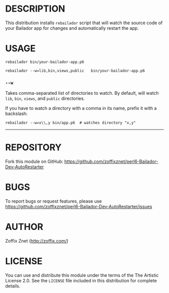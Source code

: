 
# DESCRIPTION

This distribution installs `rebailador` script that will watch the source
code of your Bailador app for changes and automatically restart the app.

# USAGE

    rebailador bin/your-bailador-app.p6

    rebailador --w=lib,bin,views,public   bin/your-bailador-app.p6

### `--w`

Takes comma-separated list of directories to watch. By default,
will watch `lib`, `bin`, `views`, and `public` directories.

If you have to watch a directory with a comma in its name, prefix it with a backslash:

    rebailador --w=x\\,y bin/app.p6  # watches directory "x,y"

----

# REPOSITORY

Fork this module on GitHub:
https://github.com/zoffixznet/perl6-Bailador-Dev-AutoRestarter

# BUGS

To report bugs or request features, please use
https://github.com/zoffixznet/perl6-Bailador-Dev-AutoRestarter/issues

# AUTHOR

Zoffix Znet (http://zoffix.com/)

# LICENSE

You can use and distribute this module under the terms of the
The Artistic License 2.0. See the `LICENSE` file included in this
distribution for complete details.
